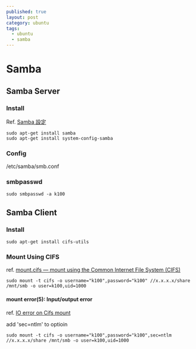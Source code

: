 ```yaml
---
published: true
layout: post
category: ubuntu
tags: 
  - ubuntu
  - samba
---
```


# Samba

## Samba Server

### Install

Ref. [Samba 設定](http://maxron.blogspot.tw/2010/11/linux-ubuntu-1004-samba.html)

    sudo apt-get install samba
    sudo apt-get install system-config-samba

### Config

/etc/samba/smb.conf

### smbpasswd

    sudo smbpasswd -a k100
    
## Samba Client

### Install

    sudo apt-get install cifs-utils

### Mount Using CIFS
ref. [mount.cifs — mount using the Common Internet File System (CIFS)](https://www.samba.org/samba/docs/man/manpages-3/mount.cifs.8.html)

    sudo mount -t cifs -o username="k100",password="k100" //x.x.x.x/share /mnt/smb -o user=k100,uid=1000

#### mount error(5): Input/output error
ref. [IO error on Cifs mount](http://ubuntuforums.org/showthread.php?t=2143422)

add 'sec=ntlm' to optioin

    sudo mount -t cifs -o username="k100",password="k100",sec=ntlm //x.x.x.x/share /mnt/smb -o user=k100,uid=1000